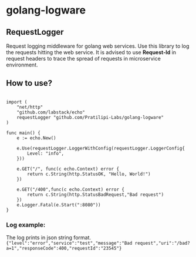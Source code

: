 # golang-logware
## RequestLogger
Request logging middleware for golang web services. Use this library to log the requests hitting the web service. It is advised to use **Request-Id** in request headers to trace the spread of requests in microservice environment.

## How to use?
```package main

import (
    "net/http"
    "github.com/labstack/echo"
    requestLogger "github.com/Pratilipi-Labs/golang-logware"
)

func main() {
    e := echo.New()

    e.Use(requestLogger.LoggerWithConfig(requestLogger.LoggerConfig{
        Level: "info",
    })) 

    e.GET("/", func(c echo.Context) error {
        return c.String(http.StatusOK, "Hello, World!")
    })  

    e.GET("/400",func(c echo.Context) error {
        return c.String(http.StatusBadRequest,"Bad request")
    })  
    e.Logger.Fatal(e.Start(":8080"))
}
```

### Log example:
The log prints in json string format.  
```{"level":"error","service":"test","message":"Bad request","uri":"/bad?a=1","responseCode":400,"requestId":"23545"}```
